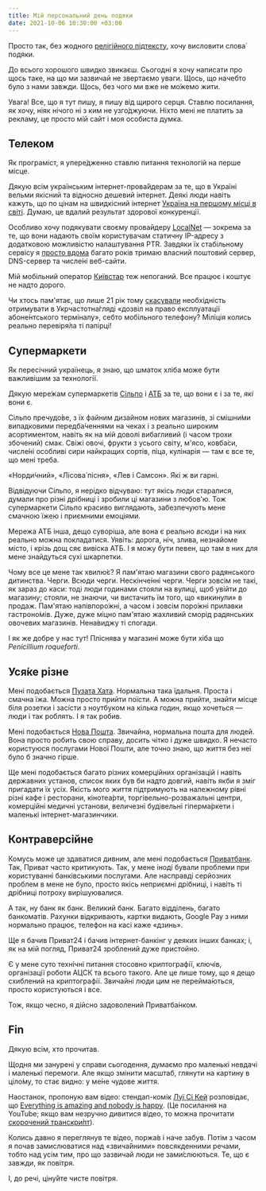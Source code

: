 ```yaml
---
title: Мій персональний день подяки
date: 2021-10-06 10:30:00 +03:00
---
```


Просто так, без жодного [релігійного підтексту][1], хочу висловити слова́ подяки.

До всього хорошого швидко звикаєш. Сьогодні я хочу написати про щось таке, на що ми зазвичай не звертаємо уваги. Щось, що начебто було з нами завжди. Щось, без чого ми вже не мо́жемо жити.

Увага! Все, що я тут пишу, я пишу від щирого серця. Ставлю посилання, як хочу, ніяк нічого ні з ким не узго́джуючи. Ніхто мені не платить за рекламу, це просто мій сайт і моя особиста думка.

## Телеком

Як програміст, я упере́дженно ставлю питання технологій на перше місце.

Дякую всім українським інтернет-прова́йдерам за те, що в Україні вельми якісний та відносно дешевий інтернет. Деякі люди навіть кажуть, що по цінам на швидкісний інтернет [Україна на першому місці в світі][2]. Думаю, це вдалий результат здорової конкуренції.

Особливо хочу подякувати своєму провайдеру [LocalNet][3] — зокрема за те, що вони надають своїм користувачам статичну IP-адресу з додатковою можливістю налаштування PTR. Завдяки їх стабільному сервісу я [просто вдома][4] багато років тримаю власний поштовий сервер, DNS-сервер та числе́ні веб-сайти.

Мій мобільний оператор [Київстар][5] теж непоганий. Все працює і коштує не надто дорого.

Чи хтось пам'ятає, що лише 21 рік тому [скасували][6] необхідність отримувати в Укрчастотна́гляді «дозвіл на право експлуатації абоне́нтського терміналу», себто мобільного телефону? Міліція колись реально перевіря́ла ті папірці!

## Супермаркети

Як пересічний українець, я знаю, що шматок хліба може бути важливішим за технології.

Дякую мере́жам супермаркетів [Сільпо][7] і [АТБ][8] за те, що вони є і за те, _які_ вони є.

Сільпо пречудо́ве, з їх файним дизайном нових магазинів, зі смішни́ми випадковими передба́ченнями на чеках і з реально широким асортиментом, навіть як на мій доволі вибагливий (і часом трохи збочений) смак. Свіжі овочі, фрукти з усього світу, м'ясо, ковба́си, числе́ні особливі сири найкращих сортів, піца, кулінарія — там є все те, що мені треба.

«Норди́чний», «Лісова́ пісня», «Лев і Самсон». Які ж ви гарні.

Відвідуючи Сільпо, я нерідко відчуваю: тут якісь люди старалися, думали про різні дрібниці і зробили ці магазини з любов'ю. Тож супермаркети Сільпо красиво виглядають, забезпечують мене смачною їжею і приємними емоціями.

Мережа АТБ інша, дещо суворіша, але вона є реально _всюди_ і на них реально можна покладатися. Уявіть: дорога, ніч, злива, незнайоме місто, і крізь дощ сяє вивіска АТБ. І я можу бути певен, що там в них для мене знайдуться сухі шкарпетки.

Чому все це мене так хвилю́є? Я пам'ятаю магазини свого радянського дитинства. Черги. Всюди черги. Нескінче́нні черги. Черги зовсім не такі, як зараз до каси: тоді люди годинами стояли на вулиці, щоб увійти до магазину; стояли, не знаючи, чи вистачить їм того, що «викинули» в продаж. Пам'ятаю напівпоро́жні, а часом і зовсім поро́жні прилавки гастроно́мів. Дуже, дуже міцно пам'ятаю жахливий сморід радянських овочевих магазинів. Нена́виджу ті спогади.

І як же добре у нас тут! Пліснява у магазині може бути хіба що _Penicillium roqueforti_.

## Уся́ке різне

Мені подобається [Пузата Хата][9]. Нормальна така їдальня. Проста і смачна їжа. Можна просто прийти поїсти. А можна прийти, знайти місце біля розетки і засі́сти з ноутбуком на кілька годин, якщо хочеться — люди і так роблять. І я так робив.

Мені подобається [Нова Пошта][11]. Звичайна, нормальна пошта для людей. Вона просто робить свою справу, досить чітко і дуже швидко. Я нечасто користуюся послугами Нової Пошти, але точно знаю, що життя без неї було б значно гірше.

Ще мені подобається багато різних комерційних організацій і навіть державних установ, список яких був би надто довгий, навіть якби я зміг пригадати їх усіх. Якість мого життя підтримують на належному рівні різні кафе і ресторани, кінотеа́рти, торгівельно-розважальні центри, комерційні медичні установи, величезні будівельні гіперма́ркети і маленькі інтернет-магазинчики.

## Контраверсійне

Комусь може це здаватися дивним, але мені подобається [Приватбанк][10]. Так, Приват часто критикують. Так, у мене іноді бували проблеми при користуванні банківськими послугами. Але насправді серйозних проблем в мене не було, просто якісь неприємні дрібниці, і навіть ті дрібниці потроху вирішуювалися.

А так, ну банк як банк. Великий банк. Багато відділень, багато банкоматів. Рахунки відкривають, картки видають, Google Pay з ними нормально працює, телефон на касі каже «дзинь».

Ще я бачив Приват24 і бачив інтернет-банкінг у деяких інших банках; і, як на мій погляд, Приват24 зроблений дуже пристойно.

Є у мене суто технічні питання стосовно криптографії, ключів, організації роботи АЦСК та всього такого. Але це лише тому, що я дещо схиблений на криптографії. Звичайні люди цим не перейма́ються, просто користуються і все.

Тож, якщо чесно, я дійсно задоволений Приватба́нком.

## Fin

Дякую всім, хто прочитав.

Щодня ми занурені у справи сьогодення, думаємо про маленькі невдачі і маленькі перемоги. Але якщо змінити масштаб, глянути на картину в ціло́му, то стає видно: у ме́не чудове життя.

Наостанок, пропоную вам відео: стендап-комік [Луї Сі Кей][12] розповідає, що <span lang="en" markdown="1">[Everything is amazing and nobody is happy][13]</span>. (Це посилання на YouTube; якщо вам незручно дивитися відео, то можна прочитати [скорочений транскри́пт][14]).

Колись давно я переглянув те відео, поржа́в і наче забув. Потім з часом я почав замислюватися над «звича́йними» повсякденними речами, тобто над усім тим, про що зазвичай люди не зами́слюються. Те, що є завжди, як повітря.

І, до речі, ціну́йте чисте повітря.

[1]: https://uk.wikipedia.org/wiki/%D0%94%D0%B5%D0%BD%D1%8C_%D0%BF%D0%BE%D0%B4%D1%8F%D0%BA%D0%B8
[2]: https://www.cable.co.uk/broadband/pricing/worldwide-comparison/
[3]: https://lan.ua/
[4]: https://home.kastaneda.kiev.ua/
[5]: https://kyivstar.ua/uk/mm
[6]: https://korrespondent.net/tech/7401-razresheniya-na-ispolzovanie-mobilok-uzhe-ne-nuzhno
[7]: https://silpo.ua/
[8]: https://www.atbmarket.com/uk
[9]: https://puzatahata.ua/
[10]: https://privatbank.ua/
[11]: https://novaposhta.ua/
[12]: https://uk.wikipedia.org/wiki/%D0%9B%D1%83%D1%97_%D0%A1%D1%96_%D0%9A%D0%B5%D0%B9
[13]: https://www.youtube.com/watch?v=q8LaT5Iiwo4>
[14]: https://www.theeducationist.info/everything-amazing-nobody-happy/
